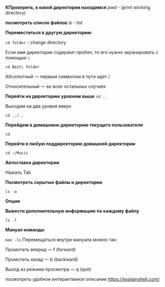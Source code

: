 **КПроверить, в какой директории находимся**
*pwd* - (print working directory)

**посмотреть список файлов**
*ls* - list

**Переместиться в другую директорию**

`cd folder` - change directory

Если имя директории содержит пробел, то его нужно экранировать с помощью `\`

`cd Best\ folder`

Абсолютный — первым символом в пути идет /

Относительный — во всех остальных случаях

**Перейти на директорию уровнем выше**
`cd ..`

Выходим на два уровня вверх

`cd ../..`

**Перейдем в домашнюю директорию текущего пользователя**

`cd`

**Перейти в любую поддиректорию домашней директории**

`cd ~/Music`

**Автоставка директории**

Нажать Tab

**Посмотреть скрытые файлы и директории**

`ls -a`

**Опции**

**Вывести дополнительную информацию по каждому файлу**

`ls -l`

**Мануал команды**

`man -ls`
Перемещаться внутри мануала можно так:

Промотать вперед — f (forward)

Промотать назад — b (backward)

Выход из режима просмотра — q (quit)

посмотреть удобное интерактивное описание  https://explainshell.com/
